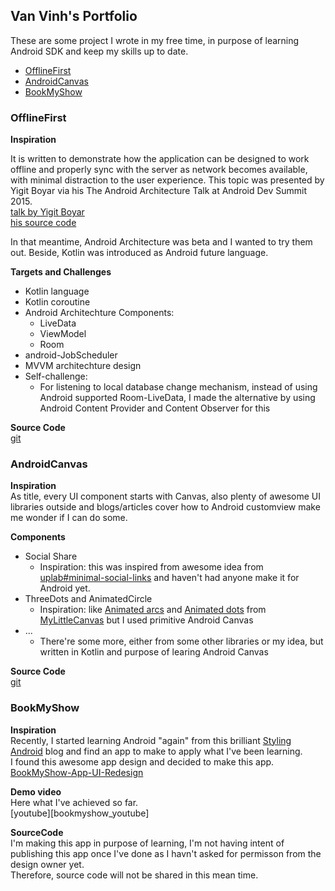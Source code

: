 ## Van Vinh's Portfolio

These are some project I wrote in my free time, in purpose of learning Android SDK and keep my skills up to date.

- [OfflineFirst](#offlinefirst)
- [AndroidCanvas](#androidcanvas)
- [BookMyShow](#bookmyshow)

### OfflineFirst

**Inspiration**

It is written to demonstrate how the application can be designed to work offline and properly sync with the server as network becomes available, with minimal distraction to the user experience.
This topic was presented by Yigit Boyar via his The Android Architecture Talk at Android Dev Summit 2015.  
[talk by Yigit Boyar](https://www.youtube.com/watch?v=70WqJxymPr8&t=574s)  
[his source code](https://github.com/yigit/dev-summit-architecture-demo)

In that meantime, Android Architecture was beta and I wanted to try them out. Beside, Kotlin was introduced as Android future language.


**Targets and Challenges**
* Kotlin language
* Kotlin coroutine
* Android Architechture Components:
  * LiveData
  * ViewModel
  * Room
* android-JobScheduler
* MVVM architechture design
* Self-challenge:
  * For listening to local database change mechanism, instead of using Android supported Room-LiveData, I made the alternative by using Android Content Provider and Content Observer for this


**Source Code**  
[git](https://github.com/mrThinBone/OfflineFirst)





### AndroidCanvas

**Inspiration**  
As title, every UI component starts with Canvas, also plenty of awesome UI libraries outside and blogs/articles cover how to Android customview make me wonder if I can do some.


**Components**
* Social Share
  * Inspiration: this was inspired from awesome idea from [uplab#minimal-social-links](https://www.uplabs.com/posts/minimal-social-links) and haven't had anyone make it for Android yet.
* ThreeDots and AnimatedCircle
  * Inspiration: like [Animated arcs](https://raw.githubusercontent.com/florent37/MyLittleCanvas/master/medias/example/sample_arc.gif) and [Animated dots](https://raw.githubusercontent.com/florent37/MyLittleCanvas/master/medias/example/dots_sample.gif) from [MyLittleCanvas](https://github.com/florent37/MyLittleCanvas) but I used primitive Android Canvas
* ...
  * There're some more, either from some other libraries or my idea, but written in Kotlin and purpose of learing Android Canvas


**Source Code**  
[git](https://github.com/mrThinBone/AndroidCanvas)





### BookMyShow

**Inspiration**  
Recently, I started learning Android "again" from this brilliant [Styling Android](https://blog.stylingandroid.com/about/) blog and find an app to make to apply what I've been learning.  
I found this awesome app design and decided to make this app.  
[BookMyShow-App-UI-Redesign](https://www.behance.net/gallery/63143545/BookMyShow-App-UI-Redesign)

**Demo video**  
Here what I've achieved so far.  
[youtube][bookmyshow_youtube]


**SourceCode**  
I'm making this app in purpose of learning, I'm not having intent of publishing this app once I've done as I havn't asked for permisson from the design owner yet.  
Therefore, source code will not be shared in this mean time.

